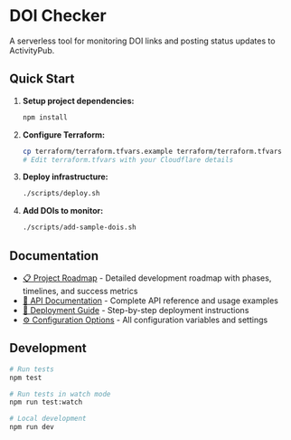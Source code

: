 # DOI Checker

A serverless tool for monitoring DOI links and posting status updates to ActivityPub.

## Quick Start

1. **Setup project dependencies:**
   ```bash
   npm install
   ```

2. **Configure Terraform:**
   ```bash
   cp terraform/terraform.tfvars.example terraform/terraform.tfvars
   # Edit terraform.tfvars with your Cloudflare details
   ```

3. **Deploy infrastructure:**
   ```bash
   ./scripts/deploy.sh
   ```

4. **Add DOIs to monitor:**
   ```bash
   ./scripts/add-sample-dois.sh
   ```

## Documentation

- [📋 Project Roadmap](docs/ROADMAP.md) - Detailed development roadmap with phases, timelines, and success metrics
- [📡 API Documentation](docs/API.md) - Complete API reference and usage examples
- [🚀 Deployment Guide](docs/DEPLOYMENT.md) - Step-by-step deployment instructions
- [⚙️ Configuration Options](docs/CONFIGURATION.md) - All configuration variables and settings

## Development

```bash
# Run tests
npm test

# Run tests in watch mode
npm run test:watch

# Local development
npm run dev
```
